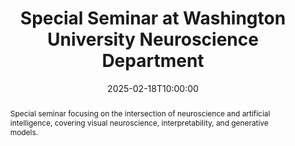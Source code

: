 ---
title: Special Seminar at Washington University Neuroscience Department 

event: Washington University Neuroscience Department Special Seminar
event_url: https://neuroscience.wustl.edu/events/

location: Neuroscience Research Building Auditorium
address:
  street: 4370 Duncan Avenue
  city: St. Louis
  region: MO
  postcode: '63110'
  country: United States

summary: Special seminar on neuro AI, visual neuroscience, interpretability and generative models
abstract: 'Special seminar focusing on the intersection of neuroscience and artificial intelligence, covering visual neuroscience, interpretability, and generative models.'

# Talk start and end times.
date: '2025-02-18T10:00:00'
date_end: '2025-02-18T11:00:00'
all_day: false

# Schedule page publish date (NOT talk date).
publishDate: '2025-08-08'

authors:
  - admin

tags: [Neuroscience, Seminar, NeuroAI, Visual Neuroscience, Generative Models]

# Is this a featured talk? (true/false)
featured: true

# Links to recording and related content
# links:
#   - name: "Seminar Recording"
#     url: "#"
#     icon: video
#     icon_pack: fas

url_video: 'https://www.youtube.com/watch?v=cCeidmUYzck'
slides: ""

---